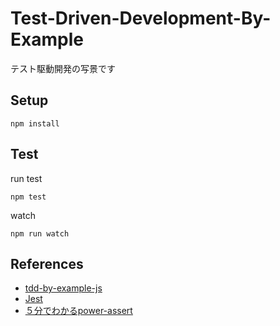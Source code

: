 # Test-Driven-Development-By-Example
テスト駆動開発の写景です

## Setup

```
npm install
```

## Test

run test

```
npm test
```

watch

```
npm run watch
```

## References
- [tdd-by-example-js](https://facebook.github.io/jest/)
- [Jest](https://facebook.github.io/jest/)
- [５分でわかるpower-assert](http://azu.github.io/slide/sakurajs/power-assert.html#/)
